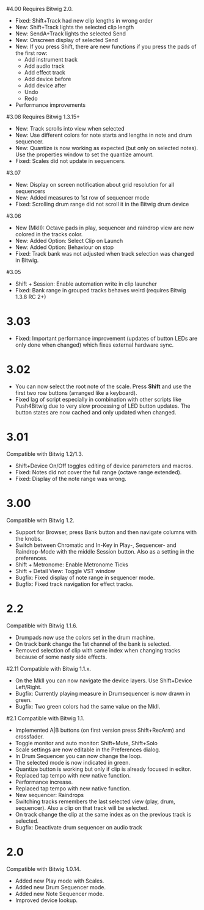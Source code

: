 #4.00
Requires Bitwig 2.0.
* Fixed: Shift+Track had new clip lengths in wrong order
* New: Shift+Track lights the selected clip length
* New: SendA+Track lights the selected Send
* New: Onscreen display of selected Send
* New: If you press Shift, there are new functions if you press the pads of the first row:
    * Add instrument track
    * Add audio track
    * Add effect track
    * Add device before
    * Add device after
    * Undo
    * Redo
* Performance improvements

#3.08
Requires Bitwig 1.3.15+
* New: Track scrolls into view when selected
* New: Use different colors for note starts and lengths in note and drum sequencer.
* New: Quantize is now working as expected (but only on selected notes). Use the properties window to set the quantize amount.
* Fixed: Scales did not update in sequencers.

#3.07
* New: Display on screen notification about grid resolution for all sequencers
* New: Added measures to 1st row of sequencer mode
* Fixed: Scrolling drum range did not scroll it in the Bitwig drum device

#3.06
* New (MkII): Octave pads in play, sequencer and raindrop view are now colored in the tracks color.
* New: Added Option: Select Clip on Launch
* New: Added Option: Behaviour on stop
* Fixed: Track bank was not adjusted when track selection was changed in Bitwig.

#3.05
* Shift + Session: Enable automation write in clip launcher
* Fixed: Bank range in grouped tracks behaves weird (requires Bitwig 1.3.8 RC 2+)

# 3.03
* Fixed: Important performance improvement (updates of button LEDs are only done when changed) which fixes external hardware sync.

# 3.02
* You can now select the root note of the scale. Press **Shift** and use the first two row buttons (arranged like a keyboard).
* Fixed lag of script especially in combination with other scripts like Push4Bitwig due to very slow processing of LED button updates. The button states are now cached and only updated when changed.

# 3.01
Compatible with Bitwig 1.2/1.3.
* Shift+Device On/Off toggles editing of device parameters and macros.
* Fixed: Notes did not cover the full range (octave range extended).
* Fixed: Display of the note range was wrong.

# 3.00
Compatible with Bitwig 1.2.
* Support for Browser, press Bank button and then navigate columns with the knobs.
* Switch between Chromatic and In-Key in Play-, Sequencer- and Raindrop-Mode with the middle Session button. Also as a setting in the preferences.
* Shift + Metronome: Enable Metronome Ticks
* Shift + Detail View: Toggle VST window
* Bugfix: Fixed display of note range in sequencer mode.
* Bugfix: Fixed track navigation for effect tracks.

# 2.2
Compatible with Bitwig 1.1.6.
* Drumpads now use the colors set in the drum machine.
* On track bank change the 1st channel of the bank is selected.
* Removed selection of clip with same index when changing tracks because of some nasty side effects.

#2.11
Compatible with Bitwig 1.1.x.
* On the MkII you can now navigate the device layers. Use Shift+Device Left/Right.
* Bugfix: Currently playing measure in Drumsequencer is now drawn in green.
* Bugfix: Two green colors had the same value on the MkII.

#2.1
Compatible with Bitwig 1.1.
* Implemented A|B buttons (on first version press Shift+RecArm) and crossfader.
* Toggle monitor and auto monitor: Shift+Mute, Shift+Solo
* Scale settings are now editable in the Preferences dialog.
* In Drum Sequencer you can now change the loop.
* The selected mode is now indicated in green.
* Quantize button is working but only if clip is already focused in editor.
* Replaced tap tempo with new native function.
* Performance increase.
* Replaced tap tempo with new native function.
* New sequencer: Raindrops
* Switching tracks remembers the last selected view (play, drum, sequencer). Also a clip on that track will be selected.
* On track change the clip at the same index as on the previous track is selected.
* Bugfix: Deactivate drum sequencer on audio track


# 2.0
Compatible with Bitwig 1.0.14.
* Added new Play mode with Scales.
* Added new Drum Sequencer mode.
* Added new Note Sequencer mode.
* Improved device lookup.
